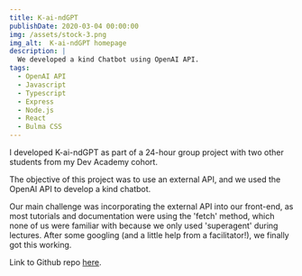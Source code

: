 ```yaml
---
title: K-ai-ndGPT
publishDate: 2020-03-04 00:00:00
img: /assets/stock-3.png
img_alt:  K-ai-ndGPT homepage
description: |
  We developed a kind Chatbot using OpenAI API.
tags:
  - OpenAI API
  - Javascript
  - Typescript
  - Express
  - Node.js
  - React
  - Bulma CSS
---
```


I developed K-ai-ndGPT as part of a 24-hour group project with two other students from my Dev Academy cohort. 

The objective of this project was to use an external API, and we used the OpenAI API to develop a kind chatbot.

Our main challenge was incorporating the external API into our front-end, as most tutorials and documentation were using the 'fetch' method, which none of us were familiar with because we only used 'superagent' during lectures. After some googling (and a little help from a facilitator!), we finally got this working.

Link to Github repo [here](https://github.com/elisabertoni/k-ai-nd-GPT).




